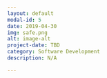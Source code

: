 ```yaml
---
layout: default
modal-id: 5
date: 2019-04-30
img: safe.png
alt: image-alt
project-date: TBD
category: Software Development
description: N/A

---
```

